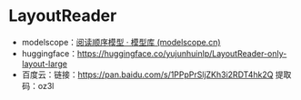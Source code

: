 # LayoutReader

- modelscope：[阅读顺序模型 · 模型库 (modelscope.cn)](https://www.modelscope.cn/models/yujunhuinlp/LayoutReader-only-layout-large/summary)
- huggingface：https://huggingface.co/yujunhuinlp/LayoutReader-only-layout-large
- 百度云：链接：https://pan.baidu.com/s/1PPpPrSljZKh3i2RDT4hk2Q 提取码：oz3l
